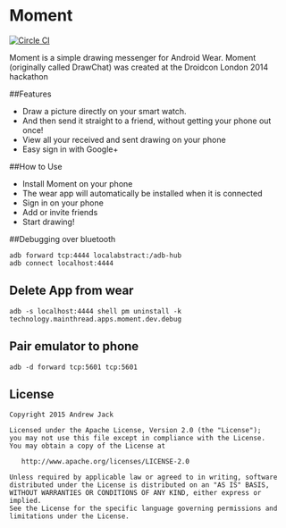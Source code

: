 # Moment
[![Circle CI](https://circleci.com/gh/AndrewJack/moment-for-android-wear.svg?style=svg)](https://circleci.com/gh/AndrewJack/moment-for-android-wear)

Moment is a simple drawing messenger for Android Wear. Moment (originally called DrawChat) was created at the Droidcon London 2014 hackathon

##Features
- Draw a picture directly on your smart watch.
- And then send it straight to a friend, without getting your phone out once!
- View all your received and sent drawing on your phone
- Easy sign in with Google+

##How to Use
- Install Moment on your phone
- The wear app will automatically be installed when it is connected
- Sign in on your phone
- Add or invite friends
- Start drawing!

##Debugging over bluetooth

```
adb forward tcp:4444 localabstract:/adb-hub
adb connect localhost:4444
```

## Delete App from wear
```
adb -s localhost:4444 shell pm uninstall -k technology.mainthread.apps.moment.dev.debug
```

## Pair emulator to phone

```
adb -d forward tcp:5601 tcp:5601
```

License
-------

    Copyright 2015 Andrew Jack

    Licensed under the Apache License, Version 2.0 (the "License");
    you may not use this file except in compliance with the License.
    You may obtain a copy of the License at

       http://www.apache.org/licenses/LICENSE-2.0

    Unless required by applicable law or agreed to in writing, software
    distributed under the License is distributed on an "AS IS" BASIS,
    WITHOUT WARRANTIES OR CONDITIONS OF ANY KIND, either express or implied.
    See the License for the specific language governing permissions and
    limitations under the License.
